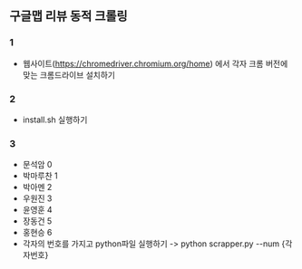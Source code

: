 ## 구글맵 리뷰 동적 크롤링

### 1

- 웹사이트(https://chromedriver.chromium.org/home) 에서 각자 크롬 버전에 맞는 크롬드라이브 설치하기

### 2

- install.sh 실행하기

### 3

- 문석암 0
- 박마루찬 1
- 박아멘 2
- 우원진 3
- 윤영훈 4
- 장동건 5
- 홍현승 6
- 각자의 번호를 가지고 python파일 실행하기 -> python scrapper.py --num {각자번호}
